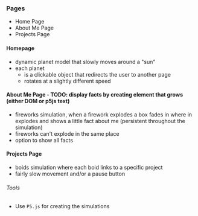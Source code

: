 ### Pages
* Home Page
* About Me Page
* Projects Page

#### Homepage
* dynamic planet model that slowly moves around a "sun"
* each planet
    * is a clickable object that redirects the user to another page
    * rotates at a slightly different speed

#### About Me Page - TODO: display facts by creating element that grows (either DOM or p5js text)
* fireworks simulation, when a firework explodes a box fades in where in explodes and shows a little fact about me (persistent throughout the simulation)
* fireworks can't explode in the same place
* option to show all facts

#### Projects Page
* boids simulation where each boid links to a specific project
* fairly slow movement and/or a pause button

###### Tools
* Use `P5.js` for creating the simulations